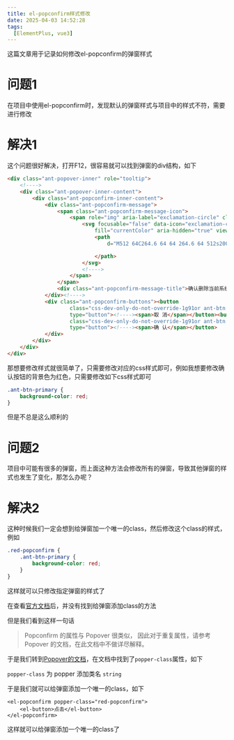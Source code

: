 ```yaml
---
title: el-popconfirm样式修改
date: 2025-04-03 14:52:28
tags:
  [ElementPlus, vue3]
---
```


这篇文章用于记录如何修改el-popconfirm的弹窗样式

<!-- more -->

# 问题1

在项目中使用el-popconfirm时，发现默认的弹窗样式与项目中的样式不符，需要进行修改

# 解决1

这个问题很好解决，打开F12，很容易就可以找到弹窗的div结构，如下

```html
<div class="ant-popover-inner" role="tooltip">
    <!---->
    <div class="ant-popover-inner-content">
        <div class="ant-popconfirm-inner-content">
            <div class="ant-popconfirm-message">
                <span class="ant-popconfirm-message-icon">
                    <span role="img" aria-label="exclamation-circle" class="anticon anticon-exclamation-circle">
                        <svg focusable="false" data-icon="exclamation-circle" width="1em" height="1em"
                            fill="currentColor" aria-hidden="true" viewBox="64 64 896 896">
                            <path
                                d="M512 64C264.6 64 64 264.6 64 512s200.6 448 448 448 448-200.6 448-448S759.4 64 512 64zm-32 232c0-4.4 3.6-8 8-8h48c4.4 0 8 3.6 8 8v272c0 4.4-3.6 8-8 8h-48c-4.4 0-8-3.6-8-8V296zm32 440a48.01 48.01 0 010-96 48.01 48.01 0 010 96z">

                            </path>
                        </svg>
                        <!---->
                    </span>
                </span>
                <div class="ant-popconfirm-message-title">确认删除当前系统？</div>
            </div><!---->
            <div class="ant-popconfirm-buttons"><button
                    class="css-dev-only-do-not-override-1g91or ant-btn ant-btn-default ant-btn-sm"
                    type="button"><!----><span>取 消</span></button><button
                    class="css-dev-only-do-not-override-1g91or ant-btn ant-btn-primary ant-btn-sm"
                    type="button"><!----><span>确 认</span></button>
            </div>
        </div>
    </div>
</div>
```

那想要修改样式就很简单了，只需要修改对应的css样式即可，例如我想要修改确认按钮的背景色为红色，只需要修改如下css样式即可

```css
.ant-btn-primary {
    background-color: red;
}
```

但是不总是这么顺利的

# 问题2

项目中可能有很多的弹窗，而上面这种方法会修改所有的弹窗，导致其他弹窗的样式也发生了变化，那怎么办呢？

# 解决2

这种时候我们一定会想到给弹窗加一个唯一的class，然后修改这个class的样式，例如

```css
.red-popconfirm {
    .ant-btn-primary {
        background-color: red;
    }
}
```

这样就可以只修改指定弹窗的样式了

在查看[官方文档](https://element-plus.org/zh-CN/component/popconfirm.html#api)后，并没有找到给弹窗添加class的方法

但是我们看到这样一句话

> Popconfirm 的属性与 Popover 很类似， 因此对于重复属性，请参考 Popover 的文档，在此文档中不做详尽解释。

于是我们转到[Popover的文档](https://element-plus.org/zh-CN/component/popover.html#api)，在文档中找到了`popper-class`属性，如下

`popper-class` 为 popper 添加类名 `string`

于是我们就可以给弹窗添加一个唯一的class，如下

```vue
<el-popconfirm popper-class="red-popconfirm">
    <el-button>点击</el-button>
</el-popconfirm>
```

这样就可以给弹窗添加一个唯一的class了

